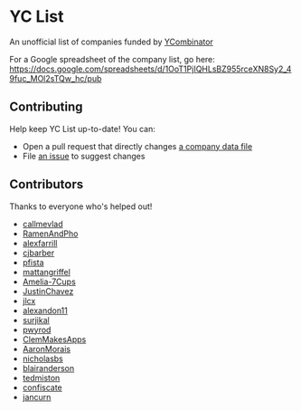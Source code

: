 # YC List

An unofficial list of companies funded by [YCombinator](http://www.ycombinator.com/)

For a Google spreadsheet of the company list, go here:
https://docs.google.com/spreadsheets/d/1OoT1PjIQHLsBZ955rceXN8Sy2_49fuc_MOl2sTQw_hc/pub


## Contributing

Help keep YC List up-to-date! You can:

* Open a pull request that directly changes [a company data file](https://github.com/linrock/yclist/tree/master/data/companies)
* File [an issue](https://github.com/linrock/yclist) to suggest changes


## Contributors

Thanks to everyone who's helped out!

- [callmevlad](https://github.com/callmevlad)
- [RamenAndPho](https://github.com/RamenAndPho)
- [alexfarrill](https://github.com/alexfarrill)
- [cjbarber](https://github.com/cjbarber)
- [pfista](https://github.com/pfista)
- [mattangriffel](https://github.com/mattangriffel)
- [Amelia-7Cups](https://github.com/Amelia-7Cups)
- [JustinChavez](https://github.com/JustinChavez)
- [jlcx](https://github.com/jlcx)
- [alexandon11](https://github.com/alexandon11)
- [surjikal](https://github.com/surjikal)
- [pwyrod](https://github.com/pwyrod)
- [ClemMakesApps](https://github.com/ClemMakesApps)
- [AaronMorais](https://github.com/AaronMorais)
- [nicholasbs](https://github.com/nicholasbs)
- [blairanderson](https://github.com/blairanderson)
- [tedmiston](https://github.com/tedmiston)
- [confiscate](https://github.com/confiscate)
- [jancurn](https://github.com/jancurn)

